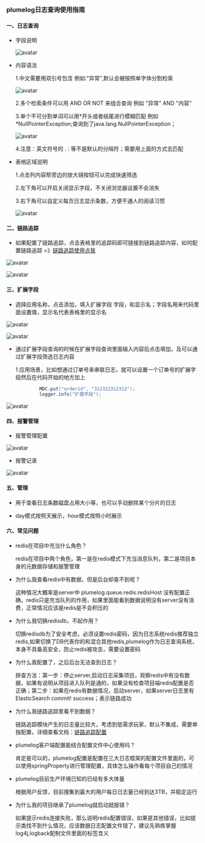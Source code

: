 ### plumelog日志查询使用指南

#### 一、日志查询
     
   * 字段说明
     
     ![avatar](/pic/zdsm.png)
     
   * 内容语法
     
     1.中文需要用双引号包含 例如:"异常",默认会被按照单字体分割检索
     
     ![avatar](/pic/nr1.png)
     
     2.多个检索条件可以用  AND OR NOT 来组合查询 例如 "异常" AND "内容"

     3.单个不可分割单词可以用*开头或者结尾进行模糊匹配 例如 *NullPointerException;查询到了java.lang.NullPointerException；

     ![avatar](/pic/nr2.png)

     4.注意：英文符号的 . :  等不是默认的分隔符；需要用上面的方式去匹配

   * 表格区域说明
      
     1.点击列内容帮旁边的放大镜按钮可以完成快速筛选

     2.左下角可以开启关闭显示字段，不关闭浏览器设置不会消失

     3.右下角可以自定义每页日志显示条数，方便不通人的阅读习惯

     ![avatar](/pic/gr.png)

#### 二、链路追踪

* 如果配置了链路追踪，点击表格里的追踪码即可链接到链路追踪内容，如何配置链路追踪 =》[链路追踪使用点我](/plumelog-trace/README.md)

![avatar](/pic/LL.png) 

![avatar](/pic/LL2.png)

#### 三、扩展字段

* 选择应用名称，点击添加，填入扩展字段 字段，和显示名；字段名用来代码里面设置值，显示名代表表格里的显示名

![avatar](/pic/kzzd.png)

![avatar](/pic/kzzdxc.png)

* 通过扩展字段查询的时候在扩展字段查询里面输入内容后点击填加，及可以通过扩展字段筛选日志内容
 
   1.应用场景，比如想通过订单号来串联日志，就可以设置一个订单号的扩展字段然后在代码开始的地方加上
  
```java
            MDC.put("orderid", "312312312312");
            logger.info("扩展字段");
``` 
![avatar](/pic/kzzdddh.png)

#### 四、报警管理

* 报警管理配置

![avatar](/pic/bjgl.png)

* 报警记录

![avatar](/pic/5.png)

#### 五、管理

* 用于查看日志条数磁盘占用大小等，也可以手动删除某个分片的日志

* day模式按照天展示，hour模式按照小时展示

#### 六、常见问题

* redis在项目中充当什么角色？

  redis在项目中两个角色，第一是在redis模式下充当消息队列，第二是项目本身的元数据存储和报警管理


* 为什么我查看redis中有数据，但是后台却查不到呢？

  这种情况大概率是server中 plumelog.queue.redis.redisHost 没有配置正确，redis只是充当队列的作用，如果里面能看到数据说明没有server没有消费，正常情况应该是redis是不会积压的


* 为什么我切换redisdb，不起作用？

  切换redisdb为了安全考虑，必须设置redis密码，因为日志系统redis推荐独立redis,如果切换了DB代表你的和混合其他redis,plumelog作为日志查询系统，本身不具备高安全，防止redis被攻击，需要设置密码


* 为什么我配置了，之后后台无法查到日志？

  排查方法：第一步：停止server,启动日志采集项目，观察redis中有没有数据，如果有说明从项目进入队列是通的，如果没有检查项目端redis配置是否正确；第二步：如果在redis有数据情况，启动server，如果server日志里有ElasticSearch commit! success；表示链路成功


* 为什么我链路追踪里看不到数据？

  链路追踪模块产生的日志量比较大，考虑到低需求玩家，默认不集成，需要单独配置，详细查看文档：[链路追踪配置](/plumelog-trace/README.md) 

* plumelog客户端配置能结合配置文件中心使用吗？

  肯定是可以的，plumelog配置是配置在三大日志框架的配置文件里面的，可以使用springProperty进行管理配置，具体怎么操作看每个项目自己的情况


* plumelog目前生产环境已知的已经有多大体量

  根据用户反馈，目前搜集到最大的用户每日日志量已经到达3TB，并稳定运行


* 为什么我的项目继承了plumelog就启动就报错？

   如果提示redis连接失败，那么说明redis配置错误，如果是其他错误，比如提示类找不到什么情况，应该数据日志配置文件错了，建议先熟练掌握log4j,logback配制文件里面的标签含义
  